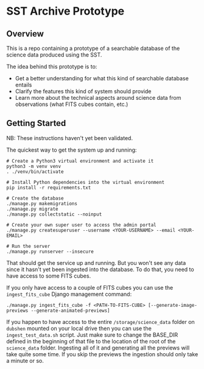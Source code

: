 # SST Archive Prototype

## Overview

This is a repo containing a prototype of a searchable database of the science data produced using the SST.

The idea behind this prototype is to:
 
 * Get a better understanding for what this kind of searchable database entails
 * Clarify the features this kind of system should provide
 * Learn more about the technical aspects around science data from observations (what FITS cubes contain, etc.)

## Getting Started

NB: These instructions haven't yet been validated.

The quickest way to get the system up and running:

    # Create a Python3 virtual environment and activate it
    python3 -m venv venv
    . ./venv/bin/activate
    
    # Install Python dependencies into the virtual environment
    pip install -r requirements.txt

    # Create the database
    ./manage.py makemigrations
    ./manage.py migrate
    ./manage.py collectstatic --noinput

    # Create your own super user to access the admin portal
    ./manage.py createsuperuser --username <YOUR-USERNAME> --email <YOUR-EMAIL>
    
    # Run the server
    ./manage.py runserver --insecure

That should get the service up and running. But you won't see any data since it hasn't yet
been ingested into the database. To do that, you need to have access to some FITS cubes.

If you only have access to a couple of FITS cubes you can use the `ingest_fits_cube` Django
management command:

    ./manage.py ingest_fits_cube -f <PATH-TO-FITS-CUBE> [--generate-image-previews --generate-animated-previews]

If you happen to have access to the entire `/storage/science_data` folder on `dubshen` mounted on your local drive then
you can use the `ingest_test_data.sh` script. Just make sure to change the BASE_DIR defined in the beginning of that
file to the location of the root of the `science_data` folder. Ingesting all of it and generating all the previews will
take quite some time. If you skip the previews the ingestion should only take a minute or so.
